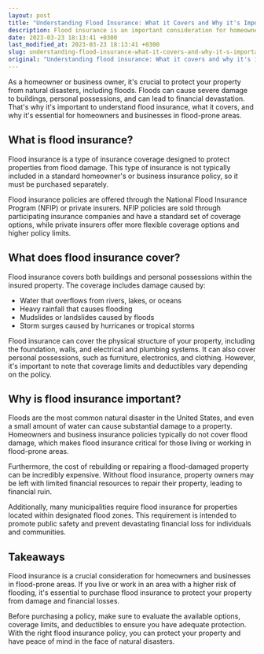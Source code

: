 ```yaml
---
layout: post
title: "Understanding Flood Insurance: What it Covers and Why it's Important for Homeowners and Businesses"
description: Flood insurance is an important consideration for homeowners and businesses in flood-prone areas. Learn about what is covered and why it is crucial to have flood insurance.
date: 2023-03-23 18:13:41 +0300
last_modified_at: 2023-03-23 18:13:41 +0300
slug: understanding-flood-insurance-what-it-covers-and-why-it-s-important-for-homeowners-and-businesses
original: "Understanding flood insurance: What it covers and why it's important for homeowners and businesses."
---
```

As a homeowner or business owner, it's crucial to protect your property from natural disasters, including floods. Floods can cause severe damage to buildings, personal possessions, and can lead to financial devastation. That's why it's important to understand flood insurance, what it covers, and why it's essential for homeowners and businesses in flood-prone areas.

## What is flood insurance?

Flood insurance is a type of insurance coverage designed to protect properties from flood damage. This type of insurance is not typically included in a standard homeowner's or business insurance policy, so it must be purchased separately.

Flood insurance policies are offered through the National Flood Insurance Program (NFIP) or private insurers. NFIP policies are sold through participating insurance companies and have a standard set of coverage options, while private insurers offer more flexible coverage options and higher policy limits.

## What does flood insurance cover?

Flood insurance covers both buildings and personal possessions within the insured property. The coverage includes damage caused by:

- Water that overflows from rivers, lakes, or oceans
- Heavy rainfall that causes flooding
- Mudslides or landslides caused by floods
- Storm surges caused by hurricanes or tropical storms

Flood insurance can cover the physical structure of your property, including the foundation, walls, and electrical and plumbing systems. It can also cover personal possessions, such as furniture, electronics, and clothing. However, it's important to note that coverage limits and deductibles vary depending on the policy.

## Why is flood insurance important?

Floods are the most common natural disaster in the United States, and even a small amount of water can cause substantial damage to a property. Homeowners and business insurance policies typically do not cover flood damage, which makes flood insurance critical for those living or working in flood-prone areas.

Furthermore, the cost of rebuilding or repairing a flood-damaged property can be incredibly expensive. Without flood insurance, property owners may be left with limited financial resources to repair their property, leading to financial ruin.

Additionally, many municipalities require flood insurance for properties located within designated flood zones. This requirement is intended to promote public safety and prevent devastating financial loss for individuals and communities.

## Takeaways

Flood insurance is a crucial consideration for homeowners and businesses in flood-prone areas. If you live or work in an area with a higher risk of flooding, it's essential to purchase flood insurance to protect your property from damage and financial losses.

Before purchasing a policy, make sure to evaluate the available options, coverage limits, and deductibles to ensure you have adequate protection. With the right flood insurance policy, you can protect your property and have peace of mind in the face of natural disasters.